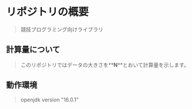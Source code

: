 # リポジトリの概要
> 競技プログラミング向けライブラリ <br>
## 計算量について
> このリポジトリではデータの大きさを**__N__**とおいて計算量を示します。　<br>

## 動作環境
> openjdk version "16.0.1"
